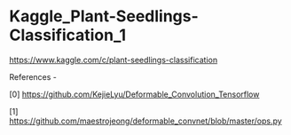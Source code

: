 # Kaggle_Plant-Seedlings-Classification_1
https://www.kaggle.com/c/plant-seedlings-classification

References -

[0] https://github.com/KejieLyu/Deformable_Convolution_Tensorflow

[1] https://github.com/maestrojeong/deformable_convnet/blob/master/ops.py
